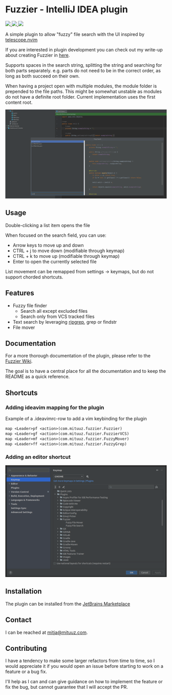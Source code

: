 # Fuzzier - IntelliJ IDEA plugin
<p align="left">
    <a href="https://plugins.jetbrains.com/plugin/23451-fuzzier" alt="Downloads">
        <img src="https://img.shields.io/jetbrains/plugin/d/23451-fuzzier" />
    </a>
    <a href="https://plugins.jetbrains.com/plugin/23451-fuzzier/versions" alt="Latest Version">
        <img src="https://img.shields.io/jetbrains/plugin/v/23451-fuzzier" />
    </a>
    <a href="https://plugins.jetbrains.com/plugin/23451-fuzzier/reviews" alt="Plugin Reviews">
        <img src="https://img.shields.io/jetbrains/plugin/r/stars/23451-fuzzier" />
    </a>
</p>

A simple plugin to allow "fuzzy" file search with the UI inspired by [telescope.nvim](https://github.com/nvim-telescope/telescope.nvim)

If you are interested in plugin development you can check out my write-up about creating Fuzzier in 
[here](https://mituuz.com/content/fuzzier_development.html).

Supports spaces in the search string, splitting the string and searching for both parts separately. 
e.g. parts do not need to be in the correct order, as long as both succeed on their own.

When having a project open with multiple modules, the module folder is prepended to the file paths. 
This might be somewhat unstable as modules do not have a definite root folder. 
Current implementation uses the first content root.

![The UI consist of three parts. A file list on the top left, search field on the bottom left and the preview pane on the right](assets/FuzzierUI.png "An image of the plugin UI")

## Usage
Double-clicking a list item opens the file

When focused on the search field, you can use:
- Arrow keys to move up and down
- CTRL + j to move down (modifiable through keymap)
- CTRL + k to move up (modifiable through keymap)
- Enter to open the currently selected file

List movement can be remapped from settings -> keymaps, but do not support chorded shortcuts.

## Features
- Fuzzy file finder
  - Search all except excluded files
  - Search only from VCS tracked files
- Text search by leveraging [ripgrep](https://github.com/BurntSushi/ripgrep), grep or findstr
- File mover

## Documentation
For a more thorough documentation of the plugin, please refer to the [Fuzzier Wiki](https://github.com/MituuZ/fuzzier/wiki).

The goal is to have a central place for all the documentation and to keep the README as a quick reference.

## Shortcuts
### Adding ideavim mapping for the plugin
Example of a .ideavimrc-row to add a vim keybinding for the plugin
```
map <Leader>pf <action>(com.mituuz.fuzzier.Fuzzier)
map <Leader>gf <action>(com.mituuz.fuzzier.FuzzierVCS)
map <Leader>mf <action>(com.mituuz.fuzzier.FuzzyMover)
map <Leader>ff <action>(com.mituuz.fuzzier.FuzzyGrep)
```

### Adding an editor shortcut
![A picture of the IntelliJ IDEA settings, showing where to set the shortcut](assets/Shortcut.png "An image of the IntelliJ IDEA settings")

## Installation
The plugin can be installed from the [JetBrains Marketplace](https://plugins.jetbrains.com/plugin/23451-fuzzier)

## Contact
I can be reached at <mitja@mituuz.com>.

## Contributing
I have a tendency to make some larger refactors from time to time, 
so I would appreciate it if you would open an issue before starting to work on a feature or a bug fix.

I'll help as I can and can give guidance on how to implement the feature or fix the bug, 
but cannot guarantee that I will accept the PR.
